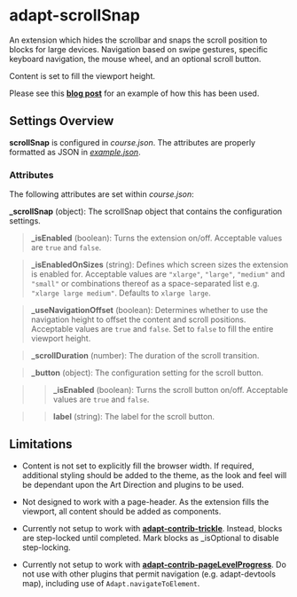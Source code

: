 # adapt-scrollSnap
An extension which hides the scrollbar and snaps the scroll position to blocks for large devices. Navigation based on swipe gestures, specific keyboard navigation, the mouse wheel, and an optional scroll button.

Content is set to fill the viewport height.

Please see this [**blog post**](https://cityandguilds.sharepoint.com/teamsite/kineo/blog/Lists/Posts/Post.aspx?List=37bf0d45%2D2bbd%2D477e%2Dbcec%2D4a062b36160e&ID=399&Web=60d71fc5%2D7c0e%2D4afe%2D9a3d%2Da4266202a7a9) for an example of how this has been used.

## Settings Overview

**scrollSnap** is configured in *course.json*. The attributes are properly formatted as JSON in [*example.json*](https://github.com/cgkineo/adapt-scrollSnap/blob/master/example.json).

### Attributes

The following attributes are set within *course.json*:

**_scrollSnap** (object): The scrollSnap object that contains the configuration settings.

>**_isEnabled** (boolean): Turns the extension on/off. Acceptable values are `true` and `false`.

>**_isEnabledOnSizes** (string): Defines which screen sizes the extension is enabled for. Acceptable values are `"xlarge"`, `"large"`, `"medium"` and `"small"` or combinations thereof as a space-separated list e.g. `"xlarge large medium"`. Defaults to `xlarge large`.

>**_useNavigationOffset** (boolean): Determines whether to use the navigation height to offset the content and scroll positions. Acceptable values are `true` and `false`. Set to `false` to fill the entire viewport height.

>**_scrollDuration** (number): The duration of the scroll transition.

>**_button** (object): The configuration setting for the scroll button.

>>**_isEnabled** (boolean): Turns the scroll button on/off. Acceptable values are `true` and `false`.

>>**label** (string): The label for the scroll button.

## Limitations

- Content is not set to explicitly fill the browser width. If required, additional styling should be added to the theme, as the look and feel will be dependant upon the Art Direction and plugins to be used.

- Not designed to work with a page-header. As the extension fills the viewport, all content should be added as components.

- Currently not setup to work with [**adapt-contrib-trickle**](https://github.com/adaptlearning/adapt-contrib-trickle). Instead, blocks are step-locked until completed. Mark blocks as _isOptional to disable step-locking.

- Currently not setup to work with [**adapt-contrib-pageLevelProgress**](https://github.com/adaptlearning/adapt-contrib-). Do not use with other plugins that permit navigation (e.g. adapt-devtools map), including use of `Adapt.navigateToElement`.